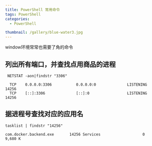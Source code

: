 ```yaml
---
title: PowerShell 常用命令
tags: PowerShell
categories: 
  - PowerShell

thumbnail: /gallery/blue-water3.jpg
---
```

window环境常常也需要了角的命令
<!-- more -->

## 列出所有端口，并查找点用商品的进程
```
 NETSTAT -aon|findstr "3306"

  TCP    0.0.0.0:3306           0.0.0.0:0              LISTENING       14256
  TCP    [::]:3306              [::]:0                 LISTENING       14256
```


## 据进程号查找对应的应用名
```
tasklist | findstr "14256" 

com.docker.backend.exe       14256 Services                   0      9,680 K
```